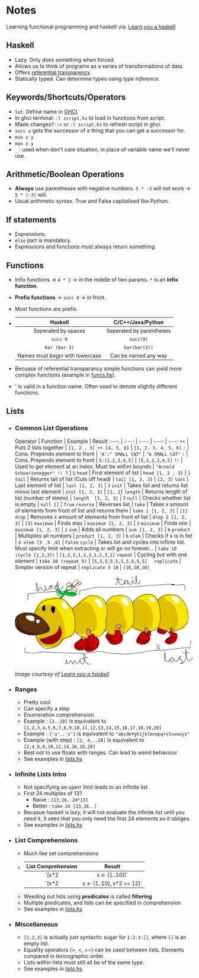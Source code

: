 # Notes
Learning functional programming and haskell via: [Learn you a haskell](http://learnyouahaskell.com/chapters)

## Haskell
  + Lazy. Only does something when forced.
  + Allows us to think of programs as a series of transformations of data.
  + Offers [referential transparency](https://stackoverflow.com/a/210871/11125533).
  + Statically typed. Can determine types using _type inference_.
  
## Keywords/Shortcuts/Operators
  + `let`. Define name in [GHCI](https://downloads.haskell.org/~ghc/latest/docs/html/users_guide/ghci.html).
  + In ghci terminal: `:l script.hs` to load in functions from script.
  + Made changes?: `:r` or `:l script.hs` to refresh script in ghci.
  + `succ x` gets the successor of a thing that you can get a successor for.
  + `min x y`
  + `max x y`
  + `_` : used when don't care situation, in place of variable name we'll never use.
  
## Arithmetic/Boolean Operations
  + **Always** use parentheses with negative numbers. `5 * -3` will not work -> `5 * (-3)` will.
  + Usual arithmetic syntax. True and False capitalised like Python.
  
## If statements
  + Expressions.
  + `else` part is mandatory.
  + Expressions and functions must always return something.
  
## Functions
  + Infix functions -> `4 * 2` -> in the middle of two params. `*` is an **infix function**.
  + **Prefix functions** -> `succ 8` -> in front.
  + Most functions are prefix.
  + Haskell | C/C++/Java/Python
    :---: | :---:
    Seperated by spaces | Seperated by parentheses
    `succ 9` | `succ(9)`
    `bar (bar 3)` | `bar(bar(3))`
    Names must begin with lowercase | Can be named any way
  
  + Becuase of referential transparancy simple functions can yield more complex functions (example in [funcs.hs](funcs.hs)).
  + ' is valid in a function name. Often used to denote slightly different functions.
    
## Lists
  + ### **Common List Operations**
    Operator | Function | Example | Result
    :---: | :---: | :---: | :---: | :---:
    `++` | Puts 2 lists together | `[1, 2 , 3] ++ [4, 5, 6]` | `[1, 2, 3, 4, 5, 6]`
    `:` | Cons. Prepends element to front | `'A':" SMALL CAT"` | `"A SMALL CAT"`
    `:` | Cons. Prepends element to front | `5:[1,2,3,4,5]` | `[5,1,2,3,4,5]`
    `!!` | Used to get element at an index. Must be within bounds | `"Arnold Schwarzenegger" !! 7` | `S`
    `head` | First element of list | `head [1, 2 , 3]` | `1`
    `tail` | Returns tail of list (Cuts off head) | `tail [1, 2, 3]` | `[2, 3]`
    `last` | Last element of list | `last [1, 2, 3]` | `3`
    `init` | Takes list and returns list minus last element | `init [1, 2, 3]` | `[1, 2]`
    `length` | Returns length of list (number of elems) | `length  [1, 2, 3]` | `3`
    `null` | Checks whether list is empty | `null []` | `True`
    `reverse` | Reverses list | 
    `take` | Takes x amount of elements from front of list and returns them | `take 1 [1, 2, 3]` | `[1]`
    `drop` | Removes x amount of elements from front of list | `drop 2 [1, 2, 3]` | `[3]`
    `maximum` | Finds max | `maximum [1, 2, 3]` | `3`
    `minimum` | Finds min | `minimum [1, 2, 3]` | `1`
    `sum` | Adds all numbers | `sum [1, 2, 3]` | `6`
    `product` | Multiplies all numbers | `product [1, 2, 3]` | `6`
    `elem` | Checks if x is in list | `4 elem [3 ,5 ,6]` | `False`
    `cycle` | Takes list and cycles into infinte list. Must specify limit when extracting or will go on forever... | `take 10 (cycle [1,2,3])` | `[1,2,3,1,2,3,1,2,3,1]`
    `repeat` | Cycling but with one element | `take 10 (repeat 5)` | `[5,5,5,5,5,5,5,5,5,5]  `
    `replicate` | Simpler version of repeat | `replicate 3 10` | `[10,10,10]`

    ![alt text](res/listmonster.png "List monster")

    _Image courtesy of [Learn you a haskell](http://learnyouahaskell.com/)_
    
  + ### **Ranges**
    + Pretty cool
    + Can specify a step
    + Enumeration comprehension
    + Example : `[1..20]` is equivalent to `[1,2,3,4,5,6,7,8,9,10,11,12,13,14,15,16,17,18,19,20]`
    + Example : `['a'..'z']` is equivalent to `"abcdefghijklmnopqrstuvwxyz"`
    + Example (with step) : `[2, 4,..20]` is equivalent to `[2,4,6,8,10,12,14,16,18,20]`
    + Best not to use floats with ranges. Can lead to weird behaviour
    + See examples in [lists.hs](lists.hs)

  + ### **Infinite Lists Intro**
    + Not specifying an uperr limit leads to an infinite list
    + First 24 multiples of 13?
      + Naive : `[13,26..24*13]`
      + Better : `take 24 [13,26..]`
    + Becasue haskell is lazy, it will not evaluate the infinite list until you need it, it sees that you only need the first 24 elements so it obliges.
    + See examples in [lists.hs](lists.hs)
  
  + ### **List Comprehensions**
    + Much like set comprehensions
    +  List Comprehension | Result
       :---: | :---:
       `[x*2 | x <- [1..10]]` | `[2,4,6,8,10,12,14,16,18,20]`
       `[x*2 | x <- [1..10], x*2 >= 12]` | `[12,14,16,18,20]`
    + Weeding out lists using **predicates** is called **filtering**
    + Multiple predicates, and lists can be specified in comprehension
    + See examples in [lists.hs](lists.hs)


  + ### **Miscellaneous**
    + `[1,2,3]` is actually just syntactic sugar for `1:2:3:[]`, where `[]` is an empty list.
    + Equality operators (>, <, ==) can be used between lists. Elements compared in lexicographic order.
    + Lists within lists must still all be of the same type.
    + See examples in [lists.hs](lists.hs)